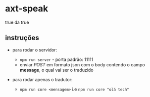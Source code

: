 # axt-speak

true da true

## instruções 

* para rodar o servidor:
    * `npm run server` - porta padrão: 11111
    * enviar _POST_ em formato json com o body contendo o campo **message**, o qual vai ser o traduzido

* para rodar apenas o tradutor:
    * `npm run core <mensagem>` i.e `npm run core "olá tech"`